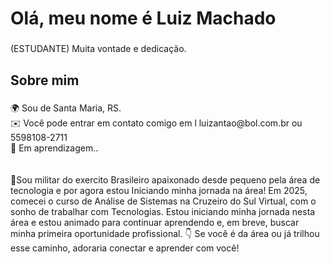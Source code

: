 <h1 align="left">Olá, meu nome é Luiz Machado</h1>

###

<p align="left">(ESTUDANTE) Muita vontade e dedicação.</p>

###

<h2 align="left">Sobre mim</h2>

###

<p align="left">🌍 Sou de Santa Maria, RS.<br>✉️ Você pode entrar em contato comigo em l luizantao@bol.com.br ou 5598108-2711<br>🧠 Em aprendizagem..<br>    <br><br>🚀Sou militar do exercito Brasileiro apaixonado desde pequeno pela área de tecnologia e por agora estou Iniciando minha jornada na área! Em 2025, comecei o curso de Análise de Sistemas na Cruzeiro do Sul Virtual, com o sonho de trabalhar com Tecnologias. Estou iniciando minha jornada nesta área e estou animado para continuar aprendendo e, em breve, buscar minha primeira oportunidade profissional. 👇 Se você é da área ou já trilhou esse caminho, adoraria conectar e aprender com você!</p>

###

<h2 align="left"></h2>

###

<div align="left">
</div>

###
